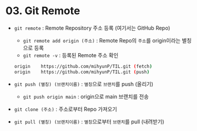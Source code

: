 # 03. Git Remote

- `git remote` : Remote Repository 주소 등록 (여기서는 GitHub Repo)

  - `git remote add origin (주소)` : Remote Repo의 `주소`를 origin이라는 별칭으로 등록
  - `git remote -v` : 등록된 Remote 주소 확인

  ~~~bash
  origin	https://github.com/mihyunP/TIL.git (fetch)
  origin	https://github.com/mihyunP/TIL.git (push)
  ~~~

- `git push (별칭) (브랜치이름)` : `별칭`으로 `브랜치`를 push (올리기)

  - `git push origin main` : origin으로 main 브랜치를 전송

- `git clone (주소)` : 주소로부터 Repo 가져오기

- `git pull (별칭) (브랜치이름)` : `별칭`으로부터 `브랜치`를 pull (내려받기)
